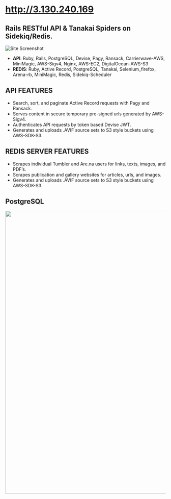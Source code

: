 http://3.130.240.169
=======
Rails RESTful API & Tanakai Spiders on Sidekiq/Redis.
-----------
![Site Screenshot](https://crystal-hair.nyc3.cdn.digitaloceanspaces.com/sitedemo.gif)

- <strong>API</strong>: Ruby, Rails, PostgreSQL, Devise, Pagy, Ransack, Carrierwave-AWS, MiniMagic, AWS-Sigv4, Nginx, AWS-EC2, DigitalOcean-AWS-S3
- <strong>REDIS</strong>: Ruby, Active Record, PostgreSQL, Tanakai, Selenium_firefox, Arena-rb, MiniMagic, Redis, Sidekiq-Scheduler

## API FEATURES
- Search, sort, and paginate Active Record requests with Pagy and Ransack.
- Serves content in secure temporary pre-signed urls generated by AWS-Sigv4.
- Authenticates API requests by token based Devise JWT.
- Generates and uploads .AVIF source sets to S3 style buckets using AWS-SDK-S3.

## REDIS SERVER FEATURES
- Scrapes individual Tumbler and Are.na users for links, texts, images, and PDF’s.
- Scrapes publication and gallery websites for articles, urls, and images.
- Generates and uploads .AVIF source sets to S3 style buckets using AWS-SDK-S3.

## PostgreSQL
<img src="https://camo.githubusercontent.com/cc85981d27727c2b5879c59360d35fe622b4a7095a41ff4f299b807cc2e7113d/68747470733a2f2f6372797374616c2d686169722e6e7963332e63646e2e6469676974616c6f6365616e7370616365732e636f6d2f646264657369676e732e706e67" width="887" >
